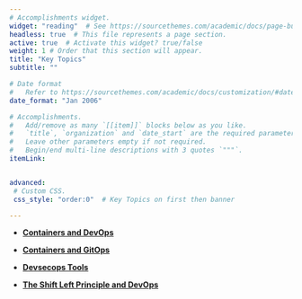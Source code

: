 ```yaml
---
# Accomplishments widget.
widget: "reading"  # See https://sourcethemes.com/academic/docs/page-builder/
headless: true  # This file represents a page section.
active: true  # Activate this widget? true/false
weight: 1 # Order that this section will appear.
title: "Key Topics"
subtitle: ""

# Date format
#   Refer to https://sourcethemes.com/academic/docs/customization/#date-format
date_format: "Jan 2006"

# Accomplishments.
#   Add/remove as many `[[item]]` blocks below as you like.
#   `title`, `organization` and `date_start` are the required parameters.
#   Leave other parameters empty if not required.
#   Begin/end multi-line descriptions with 3 quotes `"""`.
itemLink:


advanced:
 # Custom CSS. 
 css_style: "order:0"  # Key Topics on first then banner 

---
```



- **[Containers and DevOps](/display/containers/Containers+and+DevOps)**  

- **[Containers and GitOps](/display/containers/Containers+and+GitOps)**  
- **[Devsecops Tools](/display/containers/Devsecops+Tools)**
- **[The Shift Left Principle and DevOps](/display/containers/The+Shift+Left+Principle+and+DevOps)**

